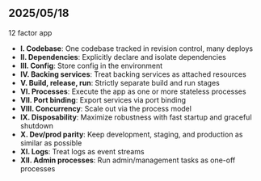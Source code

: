 ## 2025/05/18
12 factor app
- **I. Codebase**: One codebase tracked in revision control, many deploys
- **II. Dependencies**: Explicitly declare and isolate dependencies
- **III. Config**: Store config in the environment
- **IV. Backing services**: Treat backing services as attached resources
- **V. Build, release, run**: Strictly separate build and run stages
- **VI. Processes**: Execute the app as one or more stateless processes
- **VII. Port binding**: Export services via port binding
- **VIII. Concurrency**: Scale out via the process model
- **IX. Disposability**: Maximize robustness with fast startup and graceful shutdown
- **X. Dev/prod parity**: Keep development, staging, and production as similar as possible
- **XI. Logs**: Treat logs as event streams
- **XII. Admin processes**: Run admin/management tasks as one-off processes 